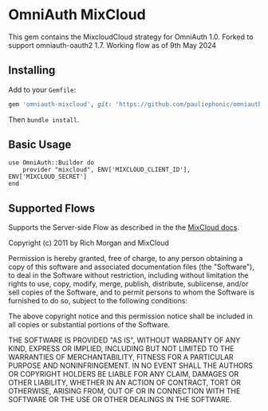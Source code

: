 # OmniAuth MixCloud

This gem contains the MixcloudCloud strategy for OmniAuth 1.0. Forked to support omniauth-oauth2 1.7. Working flow as of 9th May 2024

## Installing

Add to your `Gemfile`:

```ruby
gem 'omniauth-mixcloud', git: 'https://github.com/pauliephonic/omniauth-mixcloud.git'
```

Then `bundle install`.

## Basic Usage

    use OmniAuth::Builder do
    	provider "mixcloud", ENV['MIXCLOUD_CLIENT_ID'], ENV['MIXCLOUD_SECRET']
    end

## Supported Flows

Supports the Server-side Flow as described in the the [MixCloud docs](http://www.mixcloud.com/developers/#authorization).

Copyright (c) 2011 by Rich Morgan and MixCloud

Permission is hereby granted, free of charge, to any person obtaining a copy of this software and associated documentation files (the "Software"), to deal in the Software without restriction, including without limitation the rights to use, copy, modify, merge, publish, distribute, sublicense, and/or sell copies of the Software, and to permit persons to whom the Software is furnished to do so, subject to the following conditions:

The above copyright notice and this permission notice shall be included in all copies or substantial portions of the Software.

THE SOFTWARE IS PROVIDED "AS IS", WITHOUT WARRANTY OF ANY KIND, EXPRESS OR IMPLIED, INCLUDING BUT NOT LIMITED TO THE WARRANTIES OF MERCHANTABILITY, FITNESS FOR A PARTICULAR PURPOSE AND NONINFRINGEMENT. IN NO EVENT SHALL THE AUTHORS OR COPYRIGHT HOLDERS BE LIABLE FOR ANY CLAIM, DAMAGES OR OTHER LIABILITY, WHETHER IN AN ACTION OF CONTRACT, TORT OR OTHERWISE, ARISING FROM, OUT OF OR IN CONNECTION WITH THE SOFTWARE OR THE USE OR OTHER DEALINGS IN THE SOFTWARE.